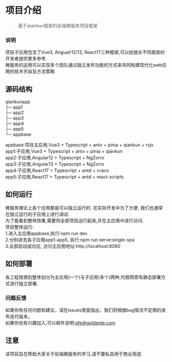 # 项目介绍
> 基于qiankun框架的前端微服务项目框架<br />

### 说明
项目子应用包含了Vue3, Angualr12/13, React17三种框架,可以给擅长不同框架的开发者提供更多参考.<br />
微服务的运用可以实现多个团队通过独立发布功能的方式来共同构建现代化web应用的技术手段及方法策略 <br />

## 源码结构
qiankunapp <br />
├─ app1  <br />
├─ app2  <br />
├─ app3  <br />
├─ app4  <br />
├─ app5  <br />
└─ appbase  <br />

appbase:项目主应用,Vue3 + Typescript + antv + pinia + qiankun + rxjs<br />
app1:子应用,Vue3 + Typescript + antv + pinia + qiankun<br />
app2:子应用,Angular12 + Typescript + NgZorro<br />
app3:子应用,Angular13 + Typescript + NgZorro<br />
app4:子应用,React17 + Typescript + antd + craco<br />
app5:子应用,React17 + Typescript + antd + react-scripts<br />

## 如何运行
微服务理论上各个应用都是可以独立运行的. 在实际开发中为了方便, 我们也通常在独立运行的子应用上进行调试.<br />
为了能看到整体效果,需要将全部项目运行起来,并在主应用中进行访问.<br />
项目整体运行:<br />
1.进入主应用appbase,执行:npm run dev<br />
2.分别进去各子应用app1-app5, 执行:npm run serve:single-spa<br />
3.全部启动成功后, 访问主应用地址:http://localhost:8080<br />

## 如何部署
各工程按类别整体划分为主应用(一个)与子应用(多个)两种,均按照原有静态部署方式进行独立部署.<br />

### 问题反馈
如果你有任何问题和建议，请在issues里面指出，我们将根据bug情况不定期的发布迭代版本。<br />
如果你也有兴趣加入,可以邮件说明:gfe@goldente.com<br />

## 注意
该项目旨在帮助大家关于前端微服务的学习,请不要私自用于商业用途.<br />
